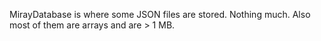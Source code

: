 MirayDatabase is where some JSON files are stored.
Nothing much. Also most of them are arrays and are > 1 MB.
